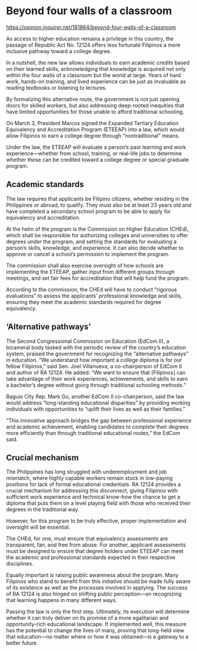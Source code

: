 # Beyond four walls of a classroom

https://opinion.inquirer.net/181864/beyond-four-walls-of-a-classroom









As access to higher education remains a privilege in this country, the passage of Republic Act No. 12124 offers less fortunate Filipinos a more inclusive pathway toward a college degree.

In a nutshell, the new law allows individuals to earn academic credits based on their learned skills, acknowledging that knowledge is acquired not only within the four walls of a classroom but the world at large. Years of hard work, hands-on training, and lived experience can be just as invaluable as reading textbooks or listening to lectures.

By formalizing this alternative route, the government is not just opening doors for skilled workers, but also addressing deep-rooted inequities that have limited opportunities for those unable to afford traditional schooling.

On March 3, President Marcos signed the Expanded Tertiary Education Equivalency and Accreditation Program (ETEEAP) into a law, which would allow Filipinos to earn a college degree through “nontraditional” means.

Under the law, the ETEEAP will evaluate a person’s past learning and work experience—whether from school, training, or real-life jobs to determine whether these can be credited toward a college degree or special graduate program.



##  Academic standards



The law requires that applicants be Filipino citizens, whether residing in the Philippines or abroad, to qualify. They must also be at least 23 years old and have completed a secondary school program to be able to apply for equivalency and accreditation.

At the helm of the program is the Commission on Higher Education (CHEd), which shall be responsible for authorizing colleges and universities to offer degrees under the program, and setting the standards for evaluating a person’s skills, knowledge, and experience. It can also decide whether to approve or cancel a school’s permission to implement the program.

The commission shall also exercise oversight of how schools are implementing the ETEEAP, gather input from different groups through meetings, and set fair fees for accreditation that will help fund the program.

According to the commission, the CHEd will have to conduct “rigorous evaluations” to assess the applicants’ professional knowledge and skills, ensuring they meet the academic standards required for degree equivalency.



##  ‘Alternative pathways’



The Second Congressional Commission on Education (EdCom II), a bicameral body tasked with the periodic review of the country’s education system, praised the government for recognizing the “alternative pathways” in education. “We understand how important a college diploma is for our fellow Filipinos,” said Sen. Joel Villanueva, a co-chairperson of EdCom II and author of RA 12124. He added: “We want to ensure that [Filipinos] can take advantage of their work experiences, achievements, and skills to earn a bachelor’s degree without going through traditional schooling methods.”

Baguio City Rep. Mark Go, another EdCom II co-chairperson, said the law would address “long-standing educational disparities” by providing working individuals with opportunities to “uplift their lives as well as their families.”

“This innovative approach bridges the gap between professional experience and academic achievement, enabling candidates to complete their degrees more efficiently than through traditional educational routes,” the EdCom said.



##  Crucial mechanism



The Philippines has long struggled with underemployment and job mismatch, where highly capable workers remain stuck in low-paying positions for lack of formal educational credentials. RA 12124 provides a crucial mechanism for addressing this disconnect, giving Filipinos with sufficient work experience and technical know-how the chance to get a diploma that puts them on a level playing field with those who received their degrees in the traditional way.

However, for this program to be truly effective, proper implementation and oversight will be essential.

The CHEd, for one, must ensure that equivalency assessments are transparent, fair, and free from abuse. For another, applicant assessments must be designed to ensure that degree holders under ETEEAP can meet the academic and professional standards expected in their respective disciplines.

Equally important is raising public awareness about the program. Many Filipinos who stand to benefit from this initiative should be made fully aware of its existence as well as the processes involved in applying. The success of RA 12124 is also hinged on shifting public perception—on recognizing that learning happens in many different ways.

Passing the law is only the first step. Ultimately, its execution will determine whether it can truly deliver on its promise of a more egalitarian and opportunity-rich educational landscape. If implemented well, this measure has the potential to change the lives of many, proving that long-held view that education—no matter where or how it was obtained—is a gateway to a better future.